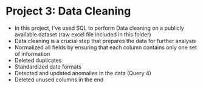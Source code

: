 # Project 3: Data Cleaning

- In this project, I've used SQL to perform Data cleaning on a publicly available dataset (raw excel file included in this folder)
- Data cleaning is a crucial step that prepares the data for further analysis
- Normalized all fields by ensuring that each column contains only one set of information
- Deleted duplicates
- Standardized date formats
- Detected and updated anomalies in the data (Query 4)
- Deleted unused columns in the end
